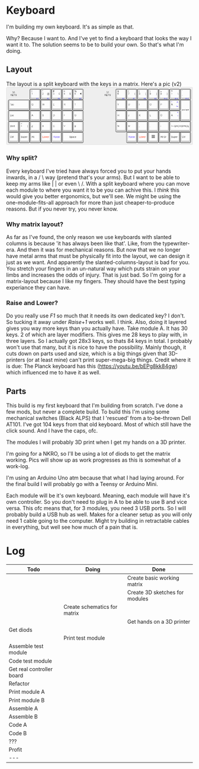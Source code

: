 # Keyboard
I'm building my own keyboard.
It's as simple as that.

Why? Because I want to. And I've yet to find a keyboard that looks the way I want it to. The solution seems to be to build your own. So that's what I'm doing.

## Layout
The layout is a split keyboard with the keys in a matrix. Here's a pic (v2)
![layout](https://github.com/qwelyt/Keyboard/blob/master/Design/Layout/keyboard-layout.png)

### Why split?
Every keyboard I've tried have always forced you to put your hands inwards, in a / \ way (pretend that's your arms). But I want to be able to keep my arms like | | or even \ /. With a split keyboard where you can move each module to where you want it to be you can achive this. I *think* this would give you better ergonomics, but we'll see. We might be using the one-module-fits-all approach for more than just cheaper-to-produce reasons. But if you never try, you never know.

### Why matrix layout?
As far as I've found, the only reason we use keyboards with slanted columns is because 'it has always been like that'. Like, from the typewriter-era. And then it was for mechanical reasons. But now that we no longer have metal arms that must be physically fit into the layout, we can design it just as we want. And apparently the slanted-columns-layout is bad for you. You stretch your fingers in an un-natural way which puts strain on your limbs and increases the odds of injury.
That is just bad. So I'm going for a matrix-layout because I like my fingers. They should have the best typing experiance they can have.

### Raise and Lower?
Do you really use *F1* so much that it needs its own dedicated key? I don't. So tucking it away under *Raise*+*1* works well. I think. Also, doing it layered gives you way more keys than you actually have. Take module A. It has 30 keys. 2 of which are layer modifiers. This gives me 28 keys to play with, in three layers. So I actually got 28x3 keys, so thats 84 keys in total. I probably won't use that many, but it is nice to have the possibility. Mainly though, it cuts down on parts used and size, which is a big things given that 3D-printers (or at least mine) can't print super-mega-big things. 
Credit where it is due: The Planck keyboard has this (https://youtu.be/bEPg8kk84gw) which influenced me to have it as well.

## Parts
This build is my first keyboard that I'm building from scratch. I've done a few mods, but never a complete build.
To build this I'm using some mechanical switches (Black ALPS) that I 'rescued' from a to-be-thrown Dell AT101. I've got 104 keys from that old keyboard. Most of which still have the click sound. And I have the caps, ofc.

The modules I will probably 3D print when I get my hands on a 3D printer.

I'm going for a NKRO, so I'll be using a lot of diods to get the matrix working. Pics will show up as work progresses as this is somewhat of a work-log.

I'm using an Arduino Uno atm because that what I had laying around. For the final build I will probably go with a Teensy or Arduino Mini.

Each module will be it's own keyboard. Meaning, each module will have it's own controller. So you don't need to plug in A to be able to use B and vice versa. This ofc means that, for 3 modules, you need 3 USB ports. So I will probably build a USB hub as well. Makes for a cleaner setup as you will only need 1 cable going to the computer. Might try building in retractable cables in everything, but well see how much of a pain that is.

# Log
| Todo | Doing | Done |
|------|-------|------|
||| Create basic working matrix |
||| Create 3D sketches for modules |
||Create schematics for matrix ||
|||Get hands on a 3D printer|
| Get diods ||||
|| Print test module ||
| Assemble test module |||
| Code test module |||
| Get real controller board |||
| Refactor |||
| Print module A |||
| Print module B |||
| Assemble A |||
| Assemble B |||
| Code A |||
| Code B |||
| ??? ||| 
| Profit|||
|---|
